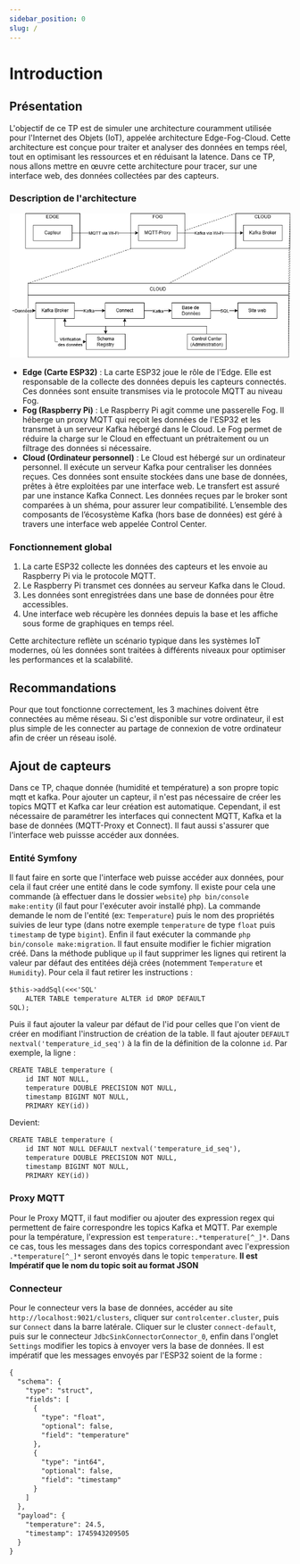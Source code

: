 ```yaml
---
sidebar_position: 0
slug: /
---
```


# Introduction
## Présentation
L'objectif de ce TP est de simuler une architecture couramment utilisée pour l'Internet des Objets (IoT), appelée architecture Edge-Fog-Cloud. Cette architecture est conçue pour traiter et analyser des données en temps réel, tout en optimisant les ressources et en réduisant la latence. Dans ce TP, nous allons mettre en œuvre cette architecture pour tracer, sur une interface web, des données collectées par des capteurs.

### Description de l'architecture
![Schéma de l'architecture](./assets/edgefogcloud.drawio.png)
- **Edge (Carte ESP32)** : La carte ESP32 joue le rôle de l'Edge. Elle est responsable de la collecte des données depuis les capteurs connectés. Ces données sont ensuite transmises via le protocole MQTT au niveau Fog.
- **Fog (Raspberry Pi)** : Le Raspberry Pi agit comme une passerelle Fog. Il héberge un proxy MQTT qui reçoit les données de l'ESP32 et les transmet à un serveur Kafka hébergé dans le Cloud. Le Fog permet de réduire la charge sur le Cloud en effectuant un prétraitement ou un filtrage des données si nécessaire.
- **Cloud (Ordinateur personnel)** : Le Cloud est hébergé sur un ordinateur personnel. Il exécute un serveur Kafka pour centraliser les données reçues. Ces données sont ensuite stockées dans une base de données, prêtes à être exploitées par une interface web. Le transfert est assuré par une instance Kafka Connect. Les données reçues par le broker sont comparées à un shéma, pour assurer leur compatibilité. L’ensemble des composants de l’écosystème Kafka (hors base de données) est géré à travers une interface web appelée Control Center.

### Fonctionnement global
1. La carte ESP32 collecte les données des capteurs et les envoie au Raspberry Pi via le protocole MQTT.
2. Le Raspberry Pi transmet ces données au serveur Kafka dans le Cloud.
3. Les données sont enregistrées dans une base de données pour être accessibles.
4. Une interface web récupère les données depuis la base et les affiche sous forme de graphiques en temps réel.

Cette architecture reflète un scénario typique dans les systèmes IoT modernes, où les données sont traitées à différents niveaux pour optimiser les performances et la scalabilité.


## Recommandations
Pour que tout fonctionne correctement, les 3 machines doivent être connectées au même réseau. Si c'est disponible sur votre ordinateur, il est plus simple de les connecter au partage de connexion de votre ordinateur afin de créer un réseau isolé.

## Ajout de capteurs
Dans ce TP, chaque donnée (humidité et température) a son propre topic mqtt et kafka. Pour ajouter un capteur, il n'est pas nécessaire de créer les topics MQTT et Kafka car leur création est automatique. Cependant, il est nécessaire de paramétrer les interfaces qui connectent MQTT, Kafka et la base de données (MQTT-Proxy et Connect). Il faut aussi s'assurer que l'interface web puissse accéder aux données.
### Entité Symfony
Il faut faire en sorte que l'interface web puisse accéder aux données, pour cela il faut créer une entité dans le code symfony. Il existe pour cela une commande (à effectuer dans le dossier `website`) `php bin/console make:entity` (il faut pour l'exécuter avoir installé php). La commande demande le nom de l'entité (ex: `Temperature`) puis le nom des propriétés suivies de leur type (dans notre exemple `temperature` de type `float` puis `timestamp` de type `bigint`). Enfin il faut exécuter la commande `php bin/console make:migration`.
Il faut ensuite modifier le fichier migration créé. Dans la méthode publique `up` il faut supprimer les lignes qui retirent la valeur par défaut des entitées déjà crées (notemment `Temperature` et `Humidity`). Pour cela il faut retirer les instructions :
```
$this->addSql(<<<'SQL'
    ALTER TABLE temperature ALTER id DROP DEFAULT
SQL);
```
Puis il faut ajouter la valeur par défaut de l'id pour celles que l'on vient de créer en modifiant l'instruction de création de la table.
Il faut ajouter `DEFAULT nextval('temperature_id_seq')` à la fin de la définition de la colonne `id`.
Par exemple, la ligne :
```
CREATE TABLE temperature (
    id INT NOT NULL, 
    temperature DOUBLE PRECISION NOT NULL, 
    timestamp BIGINT NOT NULL, 
    PRIMARY KEY(id))
```
Devient:
```
CREATE TABLE temperature (
    id INT NOT NULL DEFAULT nextval('temperature_id_seq'), 
    temperature DOUBLE PRECISION NOT NULL, 
    timestamp BIGINT NOT NULL, 
    PRIMARY KEY(id))
```
### Proxy MQTT
Pour le Proxy MQTT, il faut modifier ou ajouter des expression regex qui permettent de faire correspondre les topics Kafka et MQTT. Par exemple pour la température, l'expression est `temperature:.*temperature[^_]*`. Dans ce cas, tous les messages dans des topics correspondant avec l'expression `.*temperature[^_]*` seront envoyés dans le topic `temperature`. **Il est Impératif que le nom du topic soit au format JSON** 
### Connecteur
Pour le connecteur vers la base de données, accéder au site `http://localhost:9021/clusters`, cliquer sur `controlcenter.cluster`, puis sur `Connect` dans la barre latérale. Cliquer sur le cluster `connect-default`, puis sur le connecteur `JdbcSinkConnectorConnector_0`, enfin dans l'onglet `Settings` modifier les topics à envoyer vers la base de données. Il est impératif que les messages envoyés par l'ESP32 soient de la forme :
```
{
  "schema": {
    "type": "struct",
    "fields": [
      {
        "type": "float",
        "optional": false,
        "field": "temperature"
      },
      {
        "type": "int64",
        "optional": false,
        "field": "timestamp"
      }
    ]
  },
  "payload": {
    "temperature": 24.5,
    "timestamp": 1745943209505
  }
}
```